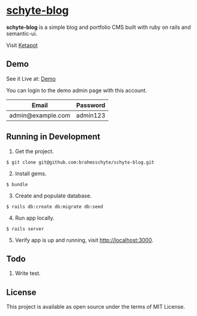 # [schyte-blog](https://github.com/brahmsschyte/schyte-blog)

**schyte-blog** is a simple blog and portfolio CMS built with ruby on rails and semantic-ui.

Visit [Ketapot](http://ketapot.com/)

Demo
-------
See it Live at: [Demo](https://fierce-journey-42946.herokuapp.com/)

You can login to the demo admin page with this account.
<table>
  <thead>
    <tr>
      <th>Email</th>
      <th>Password</th>
    </tr>
  </thead>
  <tbody>
    <tr>
      <td>admin@example.com</td>
      <td>admin123</td>
    </tr>
  </tbody>
</table>

Running in Development
-------
 1. Get the project.
  ```console
  $ git clone git@github.com:brahmsschyte/schyte-blog.git
  ```
 2. Install gems.
  ```console
  $ bundle
  ```
 3. Create and populate database.
  ```console
  $ rails db:create db:migrate db:seed
  ```
 4. Run app locally.
  ```console
  $ rails server
  ```
 5. Verify app is up and running, visit [http://localhost:3000](http://localhost:3000).

Todo
-------
 1. Write test.

License
-------
 This project is available as open source under the terms of MIT License.
